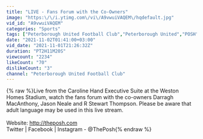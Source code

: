 ```yaml
---
title: "LIVE - Fans Forum with the Co-Owners"
image: "https:\/\/i.ytimg.com\/vi\/A9vwuiVAQEM\/hqdefault.jpg"
vid_id: "A9vwuiVAQEM"
categories: "Sports"
tags: ["Peterborough United Football Club","Peterborough United","POSH"]
date: "2021-11-02T01:41:00+03:00"
vid_date: "2021-11-01T21:26:32Z"
duration: "PT2H11M20S"
viewcount: "2234"
likeCount: "70"
dislikeCount: "3"
channel: "Peterborough United Football Club"
---
```

{% raw %}Live from the Caroline Hand Executive Suite at the Weston Homes Stadium, watch the fans forum with the co-owners Darragh MacAnthony, Jason Neale and R Stewart Thompson. Please be aware that adult language may be used in this live stream.<br /><br />Website: <a rel="nofollow" target="blank" href="http://theposh.com">http://theposh.com</a><br />Twitter | Facebook | Instagram - @ThePosh{% endraw %}
